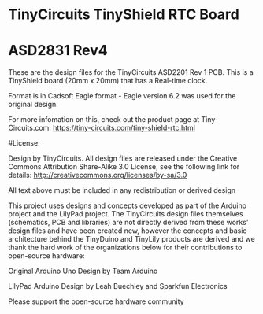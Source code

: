 # TinyCircuits TinyShield RTC Board
# ASD2831 Rev4

These are the design files for the TinyCircuits ASD2201 Rev 1 PCB.  This is a TinyShield board (20mm x 20mm) that has a Real-time clock.

Format is in Cadsoft Eagle format - Eagle version 6.2 was used for the original design.

For more infomation on this, check out the product page at Tiny-Circuits.com:  https://tiny-circuits.com/tiny-shield-rtc.html



#License:

Design by TinyCircuits.
All design files are released under the Creative Commons Attribution Share-Alike 3.0 License, see the following link for details: http://creativecommons.org/licenses/by-sa/3.0

All text above must be included in any redistribution or derived design

This project uses designs and concepts developed as part of the Arduino project and the LilyPad project.  The TinyCircuits design files themselves (schematics, PCB and libraries) are not directly derived from these works' design files and have been created new, however the concepts and basic architecture behind the TinyDuino and TinyLily products are derived and we thank the hard work of the organizations below for their contributions to open-source hardware:
  
Original Arduino Uno Design by Team Arduino

LilyPad Arduino Design by Leah Buechley and Sparkfun Electronics

Please support the open-source hardware community 
